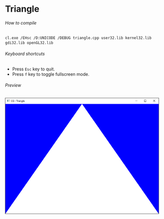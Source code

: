 Triangle
========

###### How to compile

```
cl.exe /EHsc /D:UNICODE /DEBUG triangle.cpp user32.lib kernel32.lib gdi32.lib openGL32.lib
```

###### Keyboard shortcuts
- Press ```Esc``` key to quit.
- Press ```f``` key to toggle fullscreen mode.

###### Preview
![triangle][triangle-image]

<!-- Image declaration -->

[triangle-image]: ./preview/triangle.png "OpenGL Triangle"
